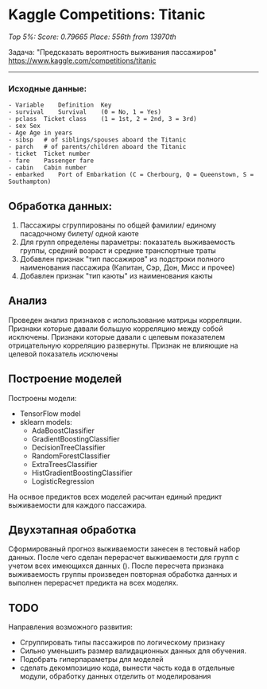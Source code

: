 # Kaggle Competitions: Titanic
_Top 5%: 
Score: 0.79665
Place: 556th from 13970th_

Задача: "Предсказать вероятность выживания пассажиров"
https://www.kaggle.com/competitions/titanic
***
### Исходные данные:
    - Variable    Definition  Key
    - survival    Survival    (0 = No, 1 = Yes)
    - pclass  Ticket class    (1 = 1st, 2 = 2nd, 3 = 3rd)
    - sex Sex 
    - Age Age in years    
    - sibsp   # of siblings/spouses aboard the Titanic  
    - parch   # of parents/children aboard the Titanic  
    - ticket  Ticket number   
    - fare    Passenger fare  
    - cabin   Cabin number    
    - embarked    Port of Embarkation (C = Cherbourg, Q = Queenstown, S = Southampton) 

## Обработка данных:
1. Пассажиры сгруппированы по общей фамилии/ единому пасадочному билету/ одной каюте
2. Для групп определены параметры: показатель выживаемость группы, средний возраст и средние транспортные траты  
3. Добавлен признак "тип пассажиров" из подстроки полного наименования пассажира (Капитан, Сэр, Дон, Мисс и прочее)
4. Добавлен признак "тип каюты" из наименования каюты

## Анализ
Проведен анализ признаков с использование матрицы корреляции.
Признаки которые давали большую корреляцию между собой исключены.
Признаки которые давали с целевым показателем отрицательную корреляцию развернуты.
Признак не влияющие на целевой показатель исключены

## Построение моделей
Построены модели:
 - TensorFlow model
 - sklearn models:
    - AdaBoostClassifier
    - GradientBoostingClassifier
    - DecisionTreeClassifier
    - RandomForestClassifier
    - ExtraTreesClassifier
    - HistGradientBoostingClassifier
    - LogisticRegression

На оснвое предиктов всех моделей расчитан единый предикт выживаемости для каждого пассажира.

## Двухэтапная обработка
Сформированый прогноз выживаемости занесен в тестовый набор данных. 
После чего сделан перерасчет выживаемости для групп с учетом всех имеющихся данных ().
После пересчета признака выживаемость группы произведен повторная обработка данных и выполнен перерасчет предикта на всех моделях.  

## TODO
Направления возможного развития: 
* Сгруппировать типы пассажиров по логическому признаку
* Сильно уменьшить размер валидационных данных для обучения.  
* Подобрать гиперпараметры для моделей
* сделать декомпозицию кода, вынести часть кода в отдельные модули, обработку данных отделить от моделирования
